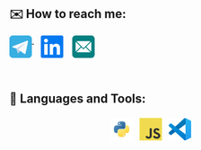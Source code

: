 ## ✉️ How to reach me:
<p>
 <a href="https://t.me/pidodinero" style="margin-right:12px"><img src="https://github.com/IgorPetrovIP-13/IgorPetrovIP-13/blob/main/telegram-svgrepo-com%20(2).svg" alt="telegram" height="40" style="vertical-align:top;"> </a>
 <a href="https://www.linkedin.com/in/igor-petrov-004a5a274/" style="margin-right:12px"><img src="https://github.com/IgorPetrovIP-13/IgorPetrovIP-13/blob/main/linkedin-svgrepo-com.svg" alt="linkedin" height="40" style="vertical-align:top;"></a>
 <a href="mailto:igorpetrov04@outlook.com" style="margin-right:12px"><img src="https://github.com/IgorPetrovIP-13/IgorPetrovIP-13/blob/main/email-svgrepo-com.svg" alt="email" height="40" style="vertical-align:top;"></a>
</p>

<br />

## 🧰 Languages and Tools:
<p align="center">
<img src="https://raw.githubusercontent.com/github/explore/80688e429a7d4ef2fca1e82350fe8e3517d3494d/topics/python/python.png" alt="Python" height="40" style="vertical-align:top; margin:4px">
<img src="https://raw.githubusercontent.com/github/explore/80688e429a7d4ef2fca1e82350fe8e3517d3494d/topics/javascript/javascript.png" alt="Javascript" height="40" style="vertical-align:top; margin:4px">
<img src="https://raw.githubusercontent.com/github/explore/80688e429a7d4ef2fca1e82350fe8e3517d3494d/topics/visual-studio-code/visual-studio-code.png" alt="VS Code" height="40" style="vertical-align:top; margin:4px">
</p>
